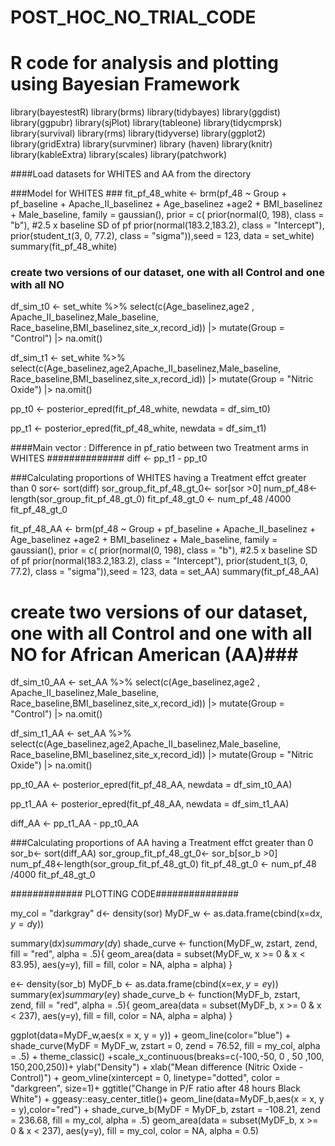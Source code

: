 # POST_HOC_NO_TRIAL_CODE
# R code for analysis and plotting using Bayesian Framework


library(bayestestR)
library(brms)
library(tidybayes)
library(ggdist)
library(ggpubr)
library(sjPlot)
library(tableone)
library(tidycmprsk)
library(survival)
library(rms)
library(tidyverse)
library(ggplot2)
library(gridExtra)
library(survminer)
library (haven)
library(knitr)
library(kableExtra)
library(scales)
library(patchwork)

####Load datasets for WHITES and AA from the directory


###Model for WHITES ###
fit_pf_48_white <- brm(pf_48 ~  Group  + pf_baseline + Apache_II_baselinez + Age_baselinez +age2
                       + BMI_baselinez + Male_baseline, 
                       family = gaussian(),
                       prior = c(
                         prior(normal(0, 198), class = "b"), #2.5 x baseline  SD of pf
                         prior(normal(183.2,183.2), class = "Intercept"),
                         prior(student_t(3, 0, 77.2), class = "sigma")),seed = 123,
                       data = set_white)
summary(fit_pf_48_white)



### create two versions of our dataset, one with all Control and one with all NO ###
df_sim_t0 <- set_white %>% select(c(Age_baselinez,age2 , Apache_II_baselinez,Male_baseline,
                                    Race_baseline,BMI_baselinez,site_x,record_id)) |>
  mutate(Group = "Control") |> na.omit()

df_sim_t1 <- set_white %>% select(c(Age_baselinez,age2,Apache_II_baselinez,Male_baseline,
                                    Race_baseline,BMI_baselinez,site_x,record_id)) |>
  mutate(Group = "Nitric Oxide") |> na.omit()



pp_t0 <- posterior_epred(fit_pf_48_white, newdata = df_sim_t0)

pp_t1 <- posterior_epred(fit_pf_48_white, newdata = df_sim_t1)

####Main vector : Difference in pf_ratio between two Treatment arms in WHITES ##############
diff <- pp_t1 - pp_t0

###Calculating proportions of WHITES having a Treatment effct greater than 0
sor<- sort(diff)
sor_group_fit_pf_48_gt_0<- sor[sor >0]
num_pf_48<-length(sor_group_fit_pf_48_gt_0)
fit_pf_48_gt_0 <- num_pf_48 /4000
fit_pf_48_gt_0




fit_pf_48_AA <- brm(pf_48 ~  Group  + pf_baseline + Apache_II_baselinez + Age_baselinez +age2
                       + BMI_baselinez + Male_baseline, 
                       family = gaussian(),
                       prior = c(
                         prior(normal(0, 198), class = "b"), #2.5 x baseline  SD of pf
                         prior(normal(183.2,183.2), class = "Intercept"),
                         prior(student_t(3, 0, 77.2), class = "sigma")),seed = 123,
                       data = set_AA)
summary(fit_pf_48_AA)



# create two versions of our dataset, one with all Control and one with all NO for African American (AA)###
df_sim_t0_AA <- set_AA %>% select(c(Age_baselinez,age2 , Apache_II_baselinez,Male_baseline,
                                    Race_baseline,BMI_baselinez,site_x,record_id)) |>
  mutate(Group = "Control") |> na.omit()

df_sim_t1_AA <- set_AA %>% select(c(Age_baselinez,age2,Apache_II_baselinez,Male_baseline,
                                    Race_baseline,BMI_baselinez,site_x,record_id)) |>
  mutate(Group = "Nitric Oxide") |> na.omit()


pp_t0_AA <- posterior_epred(fit_pf_48_AA, newdata = df_sim_t0_AA)

pp_t1_AA <- posterior_epred(fit_pf_48_AA, newdata = df_sim_t1_AA)

diff_AA <- pp_t1_AA - pp_t0_AA



###Calculating proportions of AA having a Treatment effct greater than 0
sor_b<- sort(diff_AA)
sor_group_fit_pf_48_gt_0<- sor_b[sor_b >0]
num_pf_48<-length(sor_group_fit_pf_48_gt_0)
fit_pf_48_gt_0 <- num_pf_48 /4000
fit_pf_48_gt_0









############# PLOTTING CODE###############

my_col = "darkgray"
d<- density(sor)
MyDF_w <- as.data.frame(cbind(x=d$x,y=d$y))

summary(d$x)
summary(d$y)
shade_curve <- function(MyDF_w, zstart, zend, fill = "red", alpha = .5){
  geom_area(data = subset(MyDF_w, x >= 0
                          & x < 83.95),
            aes(y=y), fill = fill, color = NA, alpha = alpha)
}


e<- density(sor_b)
MyDF_b <- as.data.frame(cbind(x=e$x,y=e$y))
summary(e$x)
summary(e$y)
shade_curve_b <- function(MyDF_b, zstart, zend, fill = "red", alpha = .5){
  geom_area(data = subset(MyDF_b, x >= 0
                          & x < 237),
            aes(y=y), fill = fill, color = NA, alpha = alpha)
}




ggplot(data=MyDF_w,aes(x = x, y = y)) + geom_line(color="blue") +
  shade_curve(MyDF = MyDF_w, zstart = 0, zend = 76.52, fill = my_col, alpha = .5) +
  theme_classic() +scale_x_continuous(breaks=c(-100,-50, 0 , 50 ,100, 150,200,250))+
  ylab("Density") + xlab("Mean difference (Nitric Oxide - Control)") +
  geom_vline(xintercept = 0, linetype="dotted", 
             color = "darkgreen", size=1)+ ggtitle("Change in P/F ratio after 48 hours Black White") + ggeasy::easy_center_title()+
  geom_line(data=MyDF_b,aes(x = x, y = y),color="red") +
  shade_curve_b(MyDF = MyDF_b, zstart = -108.21, zend = 236.68, fill = my_col, alpha = .5)
geom_area(data = subset(MyDF_b, x >= 0
                        & x < 237),
          aes(y=y), fill = my_col, color = NA, alpha = 0.5)






